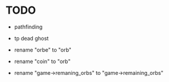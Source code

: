 # TODO

- pathfinding
- tp dead ghost

- rename "orbe" to "orb"
- rename "coin" to "orb"
- rename "game->remaning_orbs" to "game->remaining_orbs"
